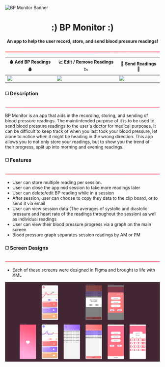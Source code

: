 ![BP Monitor Banner](https://github.com/Shinkyuuu/Blood-Pressure-App/blob/master/Repo%20Images/Repo%20Banner.png)

<h1 align="center">:) BP Monitor :)</h1>
<p align="center"><b>An app to help the user record, store, and send blood pressure readings!</b></p>

![Border](https://github.com/Shinkyuuu/Blood-Pressure-App/blob/master/Repo%20Images/Repo%20Border.png)

🩸 Add BP Readings 🩸 | 📈 Edit / Remove Readings 📉 | 💌 Send Readings 💌
------------ | ------------- | -------------
<img src="http://g.recordit.co/jaszAL5Jj4.gif" width=450> | <img src="http://g.recordit.co/bEhNTEN443.gif" width=460> | <img src="http://g.recordit.co/DPTFreNk7P.gif" width=450>

<h3>◻️ Description</h3>

![Border](https://github.com/Shinkyuuu/Blood-Pressure-App/blob/master/Repo%20Images/Repo%20Border.png)

BP Monitor is an app that aids in the recording, storing, and sending of blood pressure readings. The main/intended purpose of it is to be used to send blood pressure readings to the user's doctor for medical purposes. It can be difficult to keep track of when you last took your blood pressure, let alone to notice when it might be heading in the wrong direction. This app allows you to not only store your readings, but to show you the trend of their progress, split up into morning and evening readings. 

<h3>◻️ Features</h3>

![Border](https://github.com/Shinkyuuu/Blood-Pressure-App/blob/master/Repo%20Images/Repo%20Border.png)

* User can store multiple reading per session.
* User can close the app mid session to take more readings later
* User can delete/edit BP reading while in a session
* After session, user can choose to copy they data to the clip board, or to send it via email
* User can view session data (The averages of systolic and diastolic pressure and heart rate of the readings throughout the session) as well as individual readings
* User can view their blood pressure progress via a graph on the main screen
* Blood pressure graph separates session readings by AM or PM

<h3>◻️ Screen Designs</h3>

![Border](https://github.com/Shinkyuuu/Blood-Pressure-App/blob/master/Repo%20Images/Repo%20Border.png)

* Each of these screens were designed in Figma and brought to life with XML

![Image of every screen](https://github.com/Shinkyuuu/Blood-Pressure-App/blob/master/Repo%20Images/Repo%20Screen%20Image.PNG)
